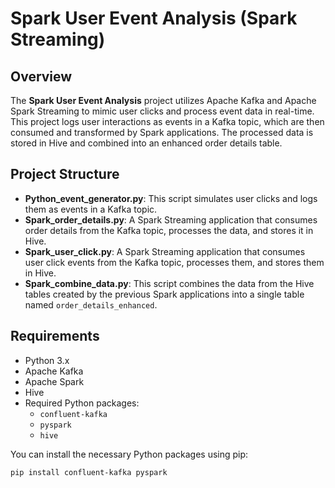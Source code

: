 # Spark User Event Analysis (Spark Streaming)

## Overview
The **Spark User Event Analysis** project utilizes Apache Kafka and Apache Spark Streaming to mimic user clicks and process event data in real-time. This project logs user interactions as events in a Kafka topic, which are then consumed and transformed by Spark applications. The processed data is stored in Hive and combined into an enhanced order details table.

## Project Structure
- **Python_event_generator.py**: This script simulates user clicks and logs them as events in a Kafka topic.
- **Spark_order_details.py**: A Spark Streaming application that consumes order details from the Kafka topic, processes the data, and stores it in Hive.
- **Spark_user_click.py**: A Spark Streaming application that consumes user click events from the Kafka topic, processes them, and stores them in Hive.
- **Spark_combine_data.py**: This script combines the data from the Hive tables created by the previous Spark applications into a single table named `order_details_enhanced`.

## Requirements
- Python 3.x
- Apache Kafka
- Apache Spark
- Hive
- Required Python packages:
  - `confluent-kafka`
  - `pyspark`
  - `hive`

You can install the necessary Python packages using pip:

```bash
pip install confluent-kafka pyspark
